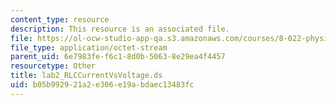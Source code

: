 ```yaml
---
content_type: resource
description: This resource is an associated file.
file: https://ol-ocw-studio-app-qa.s3.amazonaws.com/courses/8-022-physics-ii-electricity-and-magnetism-fall-2004/b05b992921a2e306e19abdaec13483fc_lab2_RLCCurrentVsVoltage.ds
file_type: application/octet-stream
parent_uid: 6e7983fe-f6c1-8d0b-5063-8e29ea4f4457
resourcetype: Other
title: lab2_RLCCurrentVsVoltage.ds
uid: b05b9929-21a2-e306-e19a-bdaec13483fc
---
```

